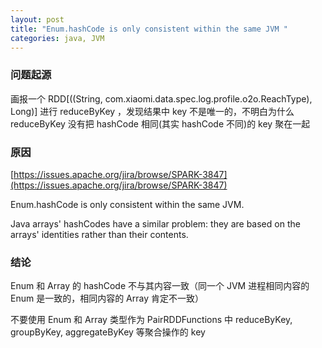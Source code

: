 ```yaml
---
layout: post
title: "Enum.hashCode is only consistent within the same JVM "
categories: java, JVM
---
```


### 问题起源 

画报一个 RDD[((String, com.xiaomi.data.spec.log.profile.o2o.ReachType), Long)] 进行 reduceByKey ，发现结果中 key 不是唯一的，不明白为什么 reduceByKey 没有把 hashCode 相同(其实 hashCode 不同)的 key 聚在一起

### 原因

[https://issues.apache.org/jira/browse/SPARK-3847](https://issues.apache.org/jira/browse/SPARK-3847)

Enum.hashCode is only consistent within the same JVM.

Java arrays' hashCodes have a similar problem: they are based on the arrays' identities rather than their contents.

### 结论

Enum 和 Array 的 hashCode 不与其内容一致（同一个 JVM 进程相同内容的 Enum 是一致的，相同内容的 Array 肯定不一致）

不要使用 Enum 和 Array 类型作为 PairRDDFunctions 中 reduceByKey, groupByKey, aggregateByKey 等聚合操作的 key


